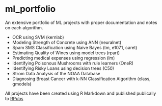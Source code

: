 # ml_portfolio
An extensive portfolio of ML projects with proper documentation and notes on each algorithm.
- OCR using SVM (kernlab)
- Modeling Strength of Concrete using ANN (neuralnet)
- Spam SMS Classification using Naive Bayes (tm, e1071, caret)
- Estimating Quality of Wines using model trees (rpart)
- Predicting medical expenses using regression (lm)
- Identifying Poisonous Mushrooms with rule learners (OneR)
- Identifying Risky Loans using decision trees (C50)
- Strom Data Analysis of the NOAA Database
- Diagnosing Breast Cancer with k-NN Classification Algorithm (class, gmodels)

All projects have been created using R Markdown and published publically to [RPubs](rpubs.com/shreyaskhadse)
